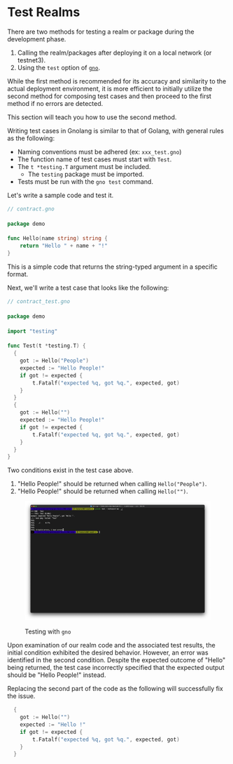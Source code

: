 # Test Realms

There are two methods for testing a realm or package during the development phase.

1. Calling the realm/packages after deploying it on a local network (or testnet3).
2. Using the `test` option of [`gno`](../cli/gno.md).

While the first method is recommended for its accuracy and similarity to the actual deployment environment, it is more efficient to initially utilize the second method for composing test cases and then proceed to the first method if no errors are detected.

This section will teach you how to use the second method.

Writing test cases in Gnolang is similar to that of Golang, with general rules as the following:

* Naming conventions must be adhered (ex: `xxx_test.gno`)
* The function name of test cases must start with `Test`.
* The `t *testing.T` argument must be included.
  * The `testing` package must be imported.
* Tests must be run with the `gno test` command.

Let's write a sample code and test it.

```go
// contract.gno

package demo

func Hello(name string) string {
	return "Hello " + name + "!"
}
```

This is a simple code that returns the string-typed argument in a specific format.

Next, we'll write a test case that looks like the following:

```go
// contract_test.gno

package demo

import "testing"

func Test(t *testing.T) {
  {
  	got := Hello("People")
  	expected := "Hello People!"
  	if got != expected {
  		t.Fatalf("expected %q, got %q.", expected, got)
  	}
  }
  {
  	got := Hello("")
  	expected := "Hello People!"
  	if got != expected {
  		t.Fatalf("expected %q, got %q.", expected, got)
  	}
  }
}
```

Two conditions exist in the test case above.

1. "Hello People!" should be returned when calling `Hello("People")`.
2. "Hello People!" should be returned when calling `Hello("")`.

<figure><img src="../../.gitbook/assets/img04.png" alt=""><figcaption><p>Testing with <code>gno</code></p></figcaption></figure>

Upon examination of our realm code and the associated test results, the initial condition exhibited the desired behavior. However, an error was identified in the second condition. Despite the expected outcome of "Hello" being returned, the test case incorrectly specified that the expected output should be "Hello People!" instead.

Replacing the second part of the code as the following will successfully fix the issue.

```go
  {
  	got := Hello("")
  	expected := "Hello !"
  	if got != expected {
  		t.Fatalf("expected %q, got %q.", expected, got)
  	}
  }
```
